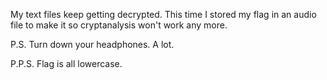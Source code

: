 My text files keep getting decrypted. This time I stored my flag in an audio file to make it so cryptanalysis won't work any more.

P.S. Turn down your headphones. A lot.

P.P.S. Flag is all lowercase.
